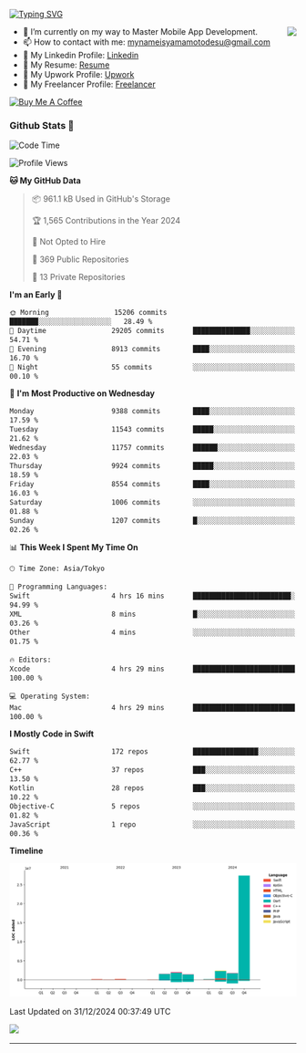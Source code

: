 
[![Typing SVG](https://readme-typing-svg.demolab.com/?lines=Thank+You+For+Visiting!!;You+Are+Welcome✨;I+am+Kyo+Yamamoto;Mobile+Developer)](https://git.io/typing-svg)
<p>
<img align="right" src="https://media.giphy.com/media/26ufdb3cYKwbRtYVW/giphy.gif" style="max-width:100%;" height="150px">

- 🌱 I’m currently on my way to Master Mobile App Development.
- 📫 How to contact with me: mynameisyamamotodesu@gmail.com
- 🔗 My Linkedin Profile: [Linkedin](https://www.linkedin.com/in/kyo-yamamoto-a2ab50239)
- 🔗 My Resume: [Resume](https://www.kickresume.com/cv/rNok4e/)
- 🔗 My Upwork Profile: [Upwork](https://www.upwork.com/freelancers/~01aa9115102bb4af25)
- 🔗 My Freelancer Profile: [Freelancer](https://www.freelancer.com/u/yamamotodesu)

<a href="https://www.buymeacoffee.com/kyoyamamoto" target="_blank"><img src="https://cdn.buymeacoffee.com/buttons/default-orange.png" alt="Buy Me A Coffee" height="41" width="174"></a>

### Github Stats 🥇 
<!--START_SECTION:waka-->
![Code Time](http://img.shields.io/badge/Code%20Time-959%20hrs%2026%20mins-blue)

![Profile Views](http://img.shields.io/badge/Profile%20Views-1-blue)

**🐱 My GitHub Data** 

> 📦 961.1 kB Used in GitHub's Storage 
 > 
> 🏆 1,565 Contributions in the Year 2024
 > 
> 🚫 Not Opted to Hire
 > 
> 📜 369 Public Repositories 
 > 
> 🔑 13 Private Repositories 
 > 
**I'm an Early 🐤** 

```text
🌞 Morning                15206 commits       ███████░░░░░░░░░░░░░░░░░░   28.49 % 
🌆 Daytime                29205 commits       ██████████████░░░░░░░░░░░   54.71 % 
🌃 Evening                8913 commits        ████░░░░░░░░░░░░░░░░░░░░░   16.70 % 
🌙 Night                  55 commits          ░░░░░░░░░░░░░░░░░░░░░░░░░   00.10 % 
```
📅 **I'm Most Productive on Wednesday** 

```text
Monday                   9388 commits        ████░░░░░░░░░░░░░░░░░░░░░   17.59 % 
Tuesday                  11543 commits       █████░░░░░░░░░░░░░░░░░░░░   21.62 % 
Wednesday                11757 commits       ██████░░░░░░░░░░░░░░░░░░░   22.03 % 
Thursday                 9924 commits        █████░░░░░░░░░░░░░░░░░░░░   18.59 % 
Friday                   8554 commits        ████░░░░░░░░░░░░░░░░░░░░░   16.03 % 
Saturday                 1006 commits        ░░░░░░░░░░░░░░░░░░░░░░░░░   01.88 % 
Sunday                   1207 commits        █░░░░░░░░░░░░░░░░░░░░░░░░   02.26 % 
```


📊 **This Week I Spent My Time On** 

```text
🕑︎ Time Zone: Asia/Tokyo

💬 Programming Languages: 
Swift                    4 hrs 16 mins       ████████████████████████░   94.99 % 
XML                      8 mins              █░░░░░░░░░░░░░░░░░░░░░░░░   03.26 % 
Other                    4 mins              ░░░░░░░░░░░░░░░░░░░░░░░░░   01.75 % 

🔥 Editors: 
Xcode                    4 hrs 29 mins       █████████████████████████   100.00 % 

💻 Operating System: 
Mac                      4 hrs 29 mins       █████████████████████████   100.00 % 
```

**I Mostly Code in Swift** 

```text
Swift                    172 repos           ████████████████░░░░░░░░░   62.77 % 
C++                      37 repos            ███░░░░░░░░░░░░░░░░░░░░░░   13.50 % 
Kotlin                   28 repos            ███░░░░░░░░░░░░░░░░░░░░░░   10.22 % 
Objective-C              5 repos             ░░░░░░░░░░░░░░░░░░░░░░░░░   01.82 % 
JavaScript               1 repo              ░░░░░░░░░░░░░░░░░░░░░░░░░   00.36 % 
```



**Timeline**

![Lines of Code chart](https://raw.githubusercontent.com/YamamotoDesu/YamamotoDesu/main/assets/bar_graph.png)


 Last Updated on 31/12/2024 00:37:49 UTC
<!--END_SECTION:waka-->

![](https://github-profile-summary-cards.vercel.app/api/cards/profile-details?username=YamamotoDesu&theme=vue)

----
